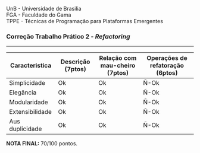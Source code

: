 UnB - Universidade de Brasilia  
FGA - Faculdade do Gama  
TPPE - Técnicas de Programação para Plataformas Emergentes  

### Correção Trabalho Prático 2 - _Refactoring_

---

| Caracteristica | Descrição (7ptos) | Relação com mau-cheiro (7ptos) | Operações de refatoração (6ptos)|
|----------------|-------------------|--------------------------------|--------------------------------|
|Simplicidade    |   Ok |   Ok | Ñ-Ok |
|Elegância       |   Ok |   Ok | Ñ-Ok |
|Modularidade    |   Ok |   Ok | Ñ-Ok |
|Extensibilidade |   Ok |   Ok | Ñ-Ok |
|Aus duplicidade |   Ok |   Ok | Ñ-Ok |

**NOTA FINAL:** 70/100 pontos.

